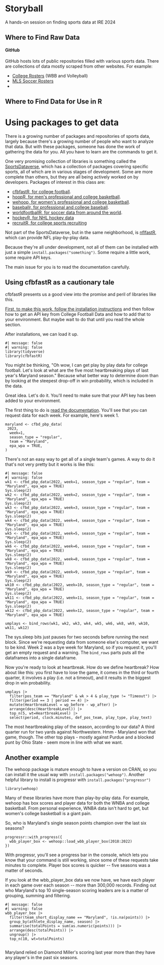 # Storyball
A hands-on session on finding sports data at IRE 2024

## Where to Find Raw Data

#### GitHub

GitHub hosts lots of public repositories filled with various sports data. There are collections of data mostly scraped from other websites. For example:

* [College Rosters](https://github.com/Sports-Roster-Data/) (WBB and Volleyball)
* [MLS Soccer Rosters](https://utdata.github.io/mls-roster-profiles/)
* 

## Where to Find Data for Use in R

# Using packages to get data

There is a growing number of packages and repositories of sports data, largely because there's a growing number of people who want to analyze that data. But with these packages, someone has done the work of gathering the data for you. All you have to learn are the commands to get it.

One very promising collection of libraries is something called the [SportsDataverse](https://sportsdataverse.org/), which has a collection of packages covering specific sports, all of which are in various stages of development. Some are more complete than others, but they are all being actively worked on by developers. Packages of interest in this class are:

-   [cfbfastR, for college football](https://cfbfastr.sportsdataverse.org/).
-   [hoopR, for men's professional and college basketball](https://hoopr.sportsdataverse.org/).
-   [wehoop, for women's professional and college basketball](https://wehoop.sportsdataverse.org/).
-   [baseballr, for professional and college baseball](https://billpetti.github.io/baseballr/).
-   [worldfootballR, for soccer data from around the world](https://jaseziv.github.io/worldfootballR/).
-   [hockeyR, for NHL hockey data](https://hockeyr.netlify.app/)
-   [recruitR, for college sports recruiting](https://recruitr.sportsdataverse.org/)

Not part of the SportsDataverse, but in the same neighborhood, is [nflfastR](https://www.nflfastr.com/), which can provide NFL play-by-play data.

Because they're all under development, not all of them can be installed with just a simple `install.packages("something")`. Some require a little work, some require API keys.

The main issue for you is to read the documentation carefully.

## Using cfbfastR as a cautionary tale

cfbfastR presents us a good view into the promise and peril of libraries like this.

[First, to make this work, follow the installation instructions](https://cfbfastr.sportsdataverse.org/) and then follow how to get an API key from College Football Data and how to add that to your environment. But maybe wait to do that until you read the whole section.

After installations, we can load it up.

```{r}
#| message: false
#| warning: false
library(tidyverse)
library(cfbfastR)
```

You might be thinking, "Oh wow, I can get play by play data for college football. Let's look at what are the five most heartbreaking plays of last year's Maryland season." Because what better way to determine doom than by looking at the steepest drop-off in win probability, which is included in the data.

Great idea. Let's do it. You'll need to make sure that your API key has been added to your environment.

The first thing to do is [read the documentation](https://cfbfastr.sportsdataverse.org/). You'll see that you can request data for each week. For example, here's week 1.

```{r}
maryland <- cfbd_pbp_data(
 2023,
  week=1, 
  season_type = "regular",
  team = "Maryland",
  epa_wpa = TRUE,
)
```

There's not an easy way to get all of a single team's games. A way to do it that's not very pretty but it works is like this:

```{r}
#| message: false
#| warning: false
wk1 <- cfbd_pbp_data(2022, week=1, season_type = "regular", team = "Maryland", epa_wpa = TRUE)
Sys.sleep(2)
wk2 <- cfbd_pbp_data(2022, week=2, season_type = "regular", team = "Maryland", epa_wpa = TRUE)
Sys.sleep(2)
wk3 <- cfbd_pbp_data(2022, week=3, season_type = "regular", team = "Maryland", epa_wpa = TRUE)
Sys.sleep(2)
wk4 <- cfbd_pbp_data(2022, week=4, season_type = "regular", team = "Maryland", epa_wpa = TRUE)
Sys.sleep(2)
wk5 <- cfbd_pbp_data(2022, week=5, season_type = "regular", team = "Maryland", epa_wpa = TRUE)
Sys.sleep(2)
wk6 <- cfbd_pbp_data(2022, week=6, season_type = "regular", team = "Maryland", epa_wpa = TRUE)
Sys.sleep(2)
wk8 <- cfbd_pbp_data(2022, week=8, season_type = "regular", team = "Maryland", epa_wpa = TRUE)
Sys.sleep(2)
wk9 <- cfbd_pbp_data(2022, week=9, season_type = "regular", team = "Maryland", epa_wpa = TRUE)
Sys.sleep(2)
wk10 <- cfbd_pbp_data(2022, week=10, season_type = "regular", team = "Maryland", epa_wpa = TRUE)
Sys.sleep(2)
wk11 <- cfbd_pbp_data(2022, week=11, season_type = "regular", team = "Maryland", epa_wpa = TRUE)
Sys.sleep(2)
wk12 <- cfbd_pbp_data(2022, week=12, season_type = "regular", team = "Maryland", epa_wpa = TRUE)

umplays <- bind_rows(wk1, wk2, wk3, wk4, wk5, wk6, wk8, wk9, wk10, wk11, wk12)
```

The sys.sleep bits just pauses for two seconds before running the next block. Since we're requesting data from someone else's computer, we want to be kind. Week 2 was a bye week for Maryland, so if you request it, you'll get an empty request and a warning. The `bind_rows` parts puts all the dataframes into a single dataframe.

Now you're ready to look at heartbreak. How do we define heartbreak? How about like this: you first have to lose the game, it comes in the third or fourth quarter, it involves a play (i.e. not a timeout), and it results in the biggest drop in win probability.

```{r}
umplays |> 
  filter(pos_team == "Maryland" & wk > 4 & play_type != "Timeout") |> 
  filter(period == 3 | period == 4) |> 
  mutate(HeartbreakLevel = wp_before - wp_after) |> 
  arrange(desc(HeartbreakLevel)) |> 
  top_n(5, wt=HeartbreakLevel) |>
  select(period, clock.minutes, def_pos_team, play_type, play_text)
```

The most heartbreaking play of the season, according to our data? A third quarter run for two yards against Northwestern. Hmm - Maryland won that game, though. The other top plays - mostly against Purdue and a blocked punt by Ohio State - seem more in line with what we want.

## Another example

The wehoop package is mature enough to have a version on CRAN, so you can install it the usual way with `install.packages("wehoop")`. Another helpful library to install is progressr with `install.packages("progressr")`

```{r}
library(wehoop)
```

Many of these libraries have more than play-by-play data. For example, wehoop has box scores and player data for both the WNBA and college basketball. From personal experience, WNBA data isn't hard to get, but women's college basketball is a giant pain.

So, who is Maryland's single season points champion over the last six seasons?

```{r}
progressr::with_progress({
  wbb_player_box <- wehoop::load_wbb_player_box(2018:2022)
})
```

With progressr, you'll see a progress bar in the console, which lets you know that your command is still working, since some of these requests take minutes to complete. Player box scores is quicker -- five seasons was a matter of seconds.

If you look at the wbb_player_box data we now have, we have each player in each game over each season -- more than 300,000 records. Finding out who Maryland's top 10 single-season scoring leaders are is a matter of grouping, summing and filtering.

```{r}
#| message: false
#| warning: false
wbb_player_box |> 
  filter(team_short_display_name == "Maryland", !is.na(points)) |> 
  group_by(athlete_display_name, season) |> 
  summarise(totalPoints = sum(as.numeric(points))) |> 
  arrange(desc(totalPoints)) |>
  ungroup() |>
  top_n(10, wt=totalPoints)
  
```

Maryland relied on Diamond Miller's scoring last year more than they have any player's in the past six seasons.
